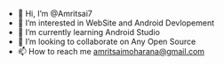 - 👋 Hi, I’m @Amritsai7
- 👀 I’m interested in WebSite and Android Devlopement
- 🌱 I’m currently learning Android Studio
- 💞️ I’m looking to collaborate on Any Open Source 
- 📫 How to reach me amritsaimoharana@gmail.com

<!---
Amritsai7/Amritsai7 is a ✨ special ✨ repository because its `README.md` (this file) appears on your GitHub profile.
You can click the Preview link to take a look at your changes.
--->
